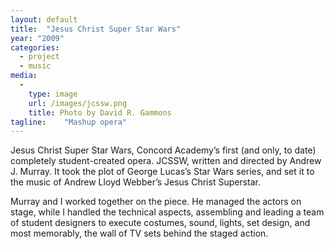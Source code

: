 ```yaml
---
layout: default
title:  "Jesus Christ Super Star Wars"
year: "2009"
categories:
  - project
  - music
media:
  -
    type: image
    url: /images/jcssw.png
    title: Photo by David R. Gammons
tagline:    "Mashup opera"
---
```

Jesus Christ Super Star Wars, Concord Academy&#8217;s first (and only, to date) completely student-created opera. JCSSW, written and directed by Andrew J. Murray. It took the plot of George Lucas&#8217;s Star Wars series, and set it to the music of Andrew Lloyd Webber&#8217;s Jesus Christ Superstar.

Murray and I worked together on the piece. He managed the actors on stage, while I handled the technical aspects, assembling and leading a team of student designers to execute costumes, sound, lights, set design, and most memorably, the wall of TV sets behind the staged action.
